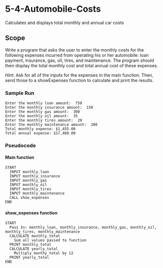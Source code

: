 # 5-4-Automobile-Costs
 Calculates and displays total monthly  and annual car costs

## Scope
 Write a program that asks the user to enter the monthly costs for the following expenses incurred from operating his or her automobile: loan payment, insurance, gas, oil, tires, and maintenance. The program should then display the total monthly cost and total annual cost of these expenses.

 *Hint*: Ask for all of the inputs for the expenses in the main function. Then, send those to a showExpenses function to calculate and print the results.

### Sample Run
    Enter the monthly loan amount:  750
    Enter the monthly insurance amount:  150
    Enter the monthly gas amount:  300
    Enter the monthly oil amount:  35
    Enter the monthly tires amount:  20
    Enter the monthly maintenance amount:  200
    Total monthly expense: $1,455.00
    Total annual expense: $17,460.00
### Pseudocode
#### Main function
    START
      INPUT monthly_loan
      INPUT monthly_insurance
      INPUT monthly_gas
      INPUT monthly_oil
      INPUT monthly_tires
      INPUT monthly_maintenance
      CALL show_expenses
    END

#### show_expenses function
    START
      Pass In: monthly_loan, monthly_insurance, monthly_gas, monthly_oil, monthly_tires, monthly_maintenance
      CALCULATE monthly_total
        Sum all values passed to function
      PRINT monthly_total
      CALCULATE yearly_total
        Multiply monthy_total by 12
      PRINT yearly_total
    END
